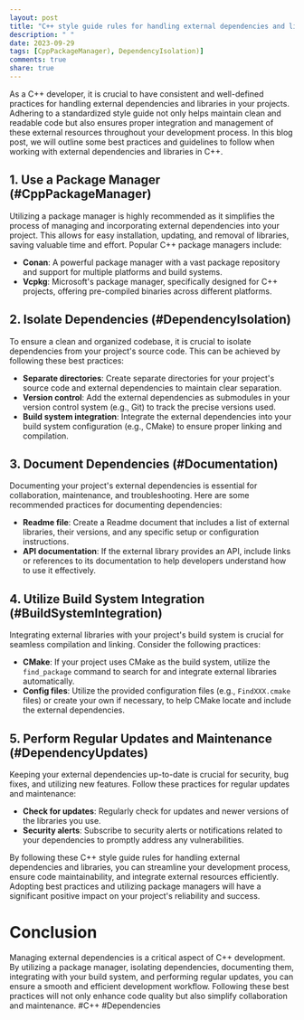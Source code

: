 ```yaml
---
layout: post
title: "C++ style guide rules for handling external dependencies and libraries."
description: " "
date: 2023-09-29
tags: [CppPackageManager), DependencyIsolation)]
comments: true
share: true
---
```


As a C++ developer, it is crucial to have consistent and well-defined practices for handling external dependencies and libraries in your projects. Adhering to a standardized style guide not only helps maintain clean and readable code but also ensures proper integration and management of these external resources throughout your development process. In this blog post, we will outline some best practices and guidelines to follow when working with external dependencies and libraries in C++.

## 1. Use a Package Manager (#CppPackageManager)

Utilizing a package manager is highly recommended as it simplifies the process of managing and incorporating external dependencies into your project. This allows for easy installation, updating, and removal of libraries, saving valuable time and effort. Popular C++ package managers include:

- **Conan**: A powerful package manager with a vast package repository and support for multiple platforms and build systems.
- **Vcpkg**: Microsoft's package manager, specifically designed for C++ projects, offering pre-compiled binaries across different platforms.

## 2. Isolate Dependencies (#DependencyIsolation)

To ensure a clean and organized codebase, it is crucial to isolate dependencies from your project's source code. This can be achieved by following these best practices:

- **Separate directories**: Create separate directories for your project's source code and external dependencies to maintain clear separation.
- **Version control**: Add the external dependencies as submodules in your version control system (e.g., Git) to track the precise versions used.
- **Build system integration**: Integrate the external dependencies into your build system configuration (e.g., CMake) to ensure proper linking and compilation.

## 3. Document Dependencies (#Documentation)

Documenting your project's external dependencies is essential for collaboration, maintenance, and troubleshooting. Here are some recommended practices for documenting dependencies:

- **Readme file**: Create a Readme document that includes a list of external libraries, their versions, and any specific setup or configuration instructions.
- **API documentation**: If the external library provides an API, include links or references to its documentation to help developers understand how to use it effectively.

## 4. Utilize Build System Integration (#BuildSystemIntegration)

Integrating external libraries with your project's build system is crucial for seamless compilation and linking. Consider the following practices:

- **CMake**: If your project uses CMake as the build system, utilize the `find_package` command to search for and integrate external libraries automatically.
- **Config files**: Utilize the provided configuration files (e.g., `FindXXX.cmake` files) or create your own if necessary, to help CMake locate and include the external dependencies.

## 5. Perform Regular Updates and Maintenance (#DependencyUpdates)

Keeping your external dependencies up-to-date is crucial for security, bug fixes, and utilizing new features. Follow these practices for regular updates and maintenance:

- **Check for updates**: Regularly check for updates and newer versions of the libraries you use.
- **Security alerts**: Subscribe to security alerts or notifications related to your dependencies to promptly address any vulnerabilities.

By following these C++ style guide rules for handling external dependencies and libraries, you can streamline your development process, ensure code maintainability, and integrate external resources efficiently. Adopting best practices and utilizing package managers will have a significant positive impact on your project's reliability and success.

# Conclusion

Managing external dependencies is a critical aspect of C++ development. By utilizing a package manager, isolating dependencies, documenting them, integrating with your build system, and performing regular updates, you can ensure a smooth and efficient development workflow. Following these best practices will not only enhance code quality but also simplify collaboration and maintenance. #C++ #Dependencies